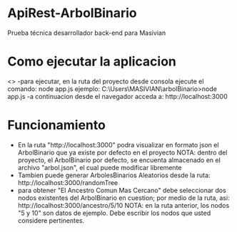 # ApiRest-ArbolBinario
Prueba técnica desarrollador back-end para Masivian
# Como ejecutar la aplicacion
<<aplicacion desarrollada en NodeJS>>
-para ejecutar, en la ruta del proyecto desde consola ejecute el comando: node app.js
    ejemplo: C:\Users\MASIVIAN\arbolBinario>node app.js
-a continuacion desde el navegador acceda a: http://localhost:3000
    
# Funcionamiento
* En la ruta "http://localhost:3000" podra visualizar en formato json el ArbolBinario que ya existe por defecto en el proyecto
  NOTA: dentro del proyecto, el ArbolBinario por defecto, se encuenta almacenado en el archivo "arbol.json", el cual puede modificar libremente
* Tambien puede generar ArbolesBinarios Aleatorios desde la ruta: http://localhost:3000/randomTree
* para obtener "El Ancestro Comun Mas Cercano" debe seleccionar dos nodos existentes del ArbolBinario en cuestion; por medio de la ruta, asi: 
http://localhost:3000/ancestro/5/10
NOTA: en la ruta anterior, los nodos "5 y 10" son datos de ejemplo. Debe escribir los nodos que usted considere pertinentes.
